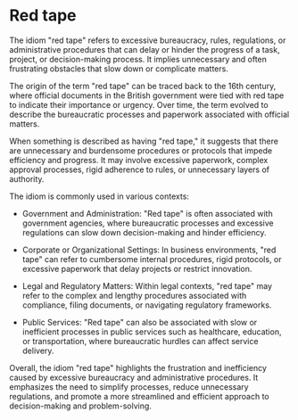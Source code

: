 # Red tape

The idiom "red tape" refers to excessive bureaucracy, rules, regulations, or administrative procedures that can delay or hinder the progress of a task, project, or decision-making process. It implies unnecessary and often frustrating obstacles that slow down or complicate matters.

The origin of the term "red tape" can be traced back to the 16th century, where official documents in the British government were tied with red tape to indicate their importance or urgency. Over time, the term evolved to describe the bureaucratic processes and paperwork associated with official matters.

When something is described as having "red tape," it suggests that there are unnecessary and burdensome procedures or protocols that impede efficiency and progress. It may involve excessive paperwork, complex approval processes, rigid adherence to rules, or unnecessary layers of authority.

The idiom is commonly used in various contexts:

* Government and Administration: "Red tape" is often associated with government agencies, where bureaucratic processes and excessive regulations can slow down decision-making and hinder efficiency.

* Corporate or Organizational Settings: In business environments, "red tape" can refer to cumbersome internal procedures, rigid protocols, or excessive paperwork that delay projects or restrict innovation.

* Legal and Regulatory Matters: Within legal contexts, "red tape" may refer to the complex and lengthy procedures associated with compliance, filing documents, or navigating regulatory frameworks.

* Public Services: "Red tape" can also be associated with slow or inefficient processes in public services such as healthcare, education, or transportation, where bureaucratic hurdles can affect service delivery.

Overall, the idiom "red tape" highlights the frustration and inefficiency caused by excessive bureaucracy and administrative procedures. It emphasizes the need to simplify processes, reduce unnecessary regulations, and promote a more streamlined and efficient approach to decision-making and problem-solving.